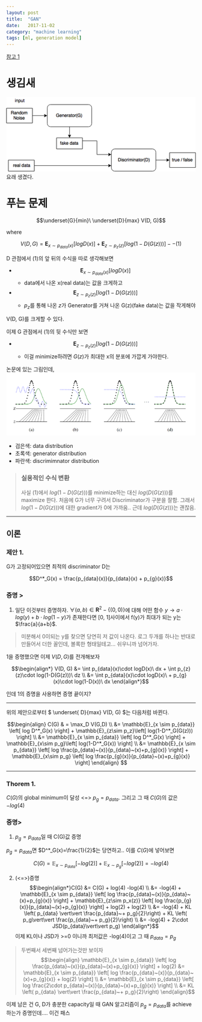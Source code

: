 ```yaml
---
layout: post
title:  "GAN"
date:   2017-11-02 
category: "machine learning"
tags: [ml, generation model]
---
```


[참고 1](http://jaejunyoo.blogspot.com/2017/01/generative-adversarial-nets-2.html)
# 생김새

![GAN.png](/resources/CA4ABC22673845518C5FF5DAFEB08CD7.png)
요래 생겼다.

# 푸는 문제

$$\underset{G}{min}\ \underset{D}{max} V(D, G)$$

where

$$V(D, G) = \textbf{E}_{x \sim p_{data}(x)}[logD(x)] + \textbf{E}_{z \sim p_{z}(z)}[log(1-D(G(z)))] -- (1)$$

D 관점에서 (1)의 앞 뒤의 수식을 따로 생각해보면
* $$\textbf{E}_{x \sim p_{data}(x)}[logD(x)]$$
  * data에서 나온 x(real data)는 값을 크게하고
* $$\textbf{E}_{z \sim p_{z}(z)}[log(1-D(G(z)))]$$
  * $p_z$를 통해 나온 $z$가 Generator를 거쳐 나온 G(z)(fake data)는 값을 작게해야
  
V(D, G)를 크게할 수 있다.

이제 G 관점에서 (1)의 뒷 수식만 보면
* $$\textbf{E}_{z \sim p_{z}(z)}[log(1-D(G(z)))]$$
  * 이걸 minimize하려면 $G(z)$가 최대한 x의 분포에 가깝게 가야한다.

논문에 있는 그림인데,
![](/resources/7A20958912AAC3F7C58237D87E6C7FDC.png)
* 검은색: data distribution
* 초록색: generator distribution
* 파란색: discrimimnator distribution

> ### 실용적인 수식 변환
> 사실 (1)에서 $log(1-D(G(z)))$를 minimize하는 대신 $log(D(G(z)))$를 maximize 한다. 처음에 G가 너무 구려서 Discriminator가 구분을 잘함. 그래서 $log(1-D(G(z)))$에 대한 gradient가 0에 가까움.. 근데 $log(D(G(z)))$는 괜찮음.

---

## 이론

### 제안 1.

G가 고정되어있으면 최적의 discriminator D는 

$$D^*_G(x) = \frac{p_{data}(x)}{p_{data}(x) + p_{g}(x)}$$

### 증명 >
1. 일단 이것부터 증명하자. 
$\forall (a, b) \in \textbf{R}^2 - \{(0, 0)\}$에 대해 어떤 함수 $y \rightarrow a\cdot log(y) + b\cdot log(1-y)$가 존재한다면 [0, 1]사이에서 f(y)가 최대가 되는 y는 $\frac{a}{a+b}$.

> 미분해서 0이되는 y를 찾으면 당연히 저 값이 나온다.  로그 두개를 하나는 반대로 만들어서 더한 꼴인데, 볼록한 형태일테고... 쉬우니까 넘어가자.

1을 증명했으면 이제 $V(D,G)$를 전개해보자

$$\begin{align*} V(D, G) &= \int p_{data}(x)\cdot logD(x)\ dx + \int p_{z}(z)\cdot log(1-D(G(z)))\ dz \\ &= \int p_{data}(x)\cdot logD(x)\ + p_{g}(x)\cdot log(1-D(x))\ dx \end{align*}$$

인데 1의 증명을 사용하면 증명 끝이지?

---

위의 제안으로부터 $ \underset{ D}{max}  V(D, G) $는 다음처럼 바뀐다.

$$\begin{align} C(G) & = \max_D V(G,D) \\ 
&= \mathbb{E}_{x \sim p_{data}} \left[ log D^*_G(x) \right] + \mathbb{E}_{z\sim p_z}\left[ log(1-D^*_G(G(z))) \right] \\ 
&= \mathbb{E}_{x \sim p_{data}} \left[ log D^*_G(x) \right] + \mathbb{E}_{x\sim p_g}\left[ log(1-D^*_G(x)) \right] \\ 
&= \mathbb{E}_{x \sim p_{data}} \left[ log \frac{p_{data}~(x)}{p_{data}~(x)+p_{g}(x)} \right] + \mathbb{E}_{x\sim p_g} \left[ log \frac{p_{g}(x)}{p_{data}~(x)+p_{g}(x)} \right] \end{align} $$

---

### Thorem 1.

$C(G)$의 global minimum이 달성 <=> $p_g = p_{data}$. 그리고 그 때 $C(G)$의 값은 $-log(4)$

### 증명>
1. $p_g = p_{data}$일 때 C(G)값 증명

$p_g = p_{data}$면 $D^*_G(x)=\frac{1}{2}$는 당연하고.. 이를 $C(G)$에 넣어보면 

$$C(G) = \mathbb{E}_{x \sim p_{data}} \left[ -log(2)\right] + \mathbb{E}_{x \sim p_{g}} \left[ -log(2)\right]=-log(4)$$

2. (<=>)증명
$$\begin{align*}C(G) &= C(G) + log(4) -log(4) \\ &= -log(4) + \mathbb{E}_{x \sim p_{data}} \left[ log \frac{p_{data}~(x)}{p_{data}~(x)+p_{g}(x)} \right] + \mathbb{E}_{z\sim p_x(z)} \left[ log \frac{p_{g}(x)}{p_{data}~(x)+p_{g}(x)} \right] + log(2) + log(2) \\ &= -log(4) + KL \left( p_{data} \vert\vert \frac{p_{data}~+ p_g}{2}\right) + KL \left( p_g\vert\vert \frac{p_{data}~+ p_g}{2}\right) \\ &= -log(4) + 2\cdot JSD(p_{data}\vert\vert p_g) \end{align*}$$
이제 KL이나 JSD가 >=0 이니까 최저값은 -log(4)이고 그 때 $p_{data} = p_g$

> 두번째서 세번째 넘어가는것만 보이자
$$\begin{align} \mathbb{E}_{x \sim p_{data}} \left[ log \frac{p_{data}~(x)}{p_{data}~(x)+p_{g}(x)} \right] + log(2) &= \mathbb{E}_{x \sim p_{data}} \left[ log \frac{p_{data}~(x)}{p_{data}~(x)+p_{g}(x)} + log(2) \right] \\ &=  \mathbb{E}_{x \sim p_{data}} \left[ log \frac{2\cdot p_{data}~(x)}{p_{data}~(x)+p_{g}(x)}  \right] \\ &= KL \left( p_{data} \vert\vert \frac{p_{data}~+ p_g}{2}\right) \end{align}$$

이제 남은 건 G, D가 충분한 capacity일 때 GAN 알고리즘이 $p_g = p_{data}$를 achieve 하는가 증명인데.... 이건 패스
